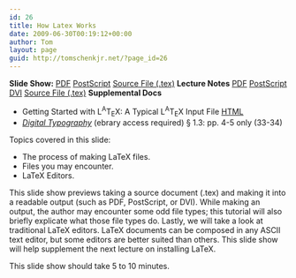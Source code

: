 ```yaml
---
id: 26
title: How Latex Works
date: 2009-06-30T00:19:12+00:00
author: Tom
layout: page
guid: http://tomschenkjr.net/?page_id=26
---
```

<strong>Slide Show:</strong> <a href="http://dl.dropbox.com/u/3194367/introduction/how/how.pdf">PDF</a> <a href="http://dl.dropbox.com/u/3194367/introduction/how/how.ps">PostScript</a> <a href="http://dl.dropbox.com/u/3194367/introduction/how/how.tex">Source File (.tex)</a>
<strong>Lecture Notes</strong> <a href="http://dl.dropbox.com/u/3194367/introduction/how/hownote.pdf">PDF</a> <a href="http://dl.dropbox.com/u/3194367/introduction/how/hownote.ps">PostScript</a> <a href="http://dl.dropbox.com/u/3194367/introduction/how/hownote.dvi">DVI</a> <a href="http://dl.dropbox.com/u/3194367/introduction/how/hownote.tex">Source File (.tex)</a>
<strong>Supplemental Docs</strong>
<ul>
	<li> Getting Started with L<sup>A</sup>T<sub>E</sub>X: A Typical L<sup>A</sup>T<sub>E</sub>X Input File <a href="http://www.maths.tcd.ie/%7Edwilkins/LaTeXPrimer/TypicalInput.html">HTML</a></li>
	<li> <em><a href="http://www.lib.drake.edu/site/databases/list.php?op=letter&amp;search=e">Digital Typography</a></em> (ebrary access required) § 1.3: pp. 4-5 only (33-34)</li>
</ul>
Topics covered in this slide:
<ul>
	<li> The process of making LaTeX files.</li>
	<li> Files you may encounter.</li>
	<li> LaTeX Editors.</li>
</ul>
This slide show previews taking a source document (.tex) and making it into a readable output (such as PDF, PostScript, or DVI). While making an output, the author may encounter some odd file types; this tutorial will also briefly explicate what those file types do. Lastly, we will take a look at traditional LaTeX editors. LaTeX documents can be composed in any ASCII text editor, but some editors are better suited than others. This slide show will help supplement the next lecture on installing LaTeX.

This slide show should take 5 to 10 minutes.